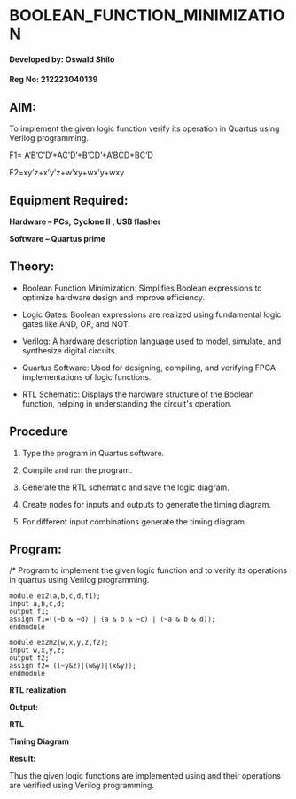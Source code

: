 # BOOLEAN_FUNCTION_MINIMIZATION

#### Developed by: Oswald Shilo
#### Reg No: 212223040139


## **AIM:**
To implement the given logic function verify its operation in Quartus using Verilog programming.

F1= A’B’C’D’+AC’D’+B’CD’+A’BCD+BC’D 

F2=xy’z+x’y’z+w’xy+wx’y+wxy

## **Equipment Required:**

**Hardware – PCs, Cyclone II , USB flasher**

**Software – Quartus prime**

## **Theory**:
* Boolean Function Minimization:
Simplifies Boolean expressions to optimize hardware design and improve efficiency.

* Logic Gates:
Boolean expressions are realized using fundamental logic gates like AND, OR, and NOT.

* Verilog:
A hardware description language used to model, simulate, and synthesize digital circuits.

* Quartus Software:
Used for designing, compiling, and verifying FPGA implementations of logic functions.

* RTL Schematic:
Displays the hardware structure of the Boolean function, helping in understanding the circuit's operation.


## **Procedure**

1.	Type the program in Quartus software.

2.	Compile and run the program.

3.	Generate the RTL schematic and save the logic diagram.

4.	Create nodes for inputs and outputs to generate the timing diagram.

5.	For different input combinations generate the timing diagram.


## **Program:**

/* Program to implement the given logic function and to verify its operations in quartus using Verilog programming. 

```
module ex2(a,b,c,d,f1);
input a,b,c,d;
output f1;
assign f1=((~b & ~d) | (a & b & ~c) | (~a & b & d));
endmodule
```
```
module ex2m2(w,x,y,z,f2);
input w,x,y,z;
output f2;
assign f2= ((~y&z)|(w&y)|(x&y));
endmodule
```

**RTL realization**

**Output:**

**RTL**

**Timing Diagram**

**Result:**

Thus the given logic functions are implemented using and their operations are verified using Verilog programming.

